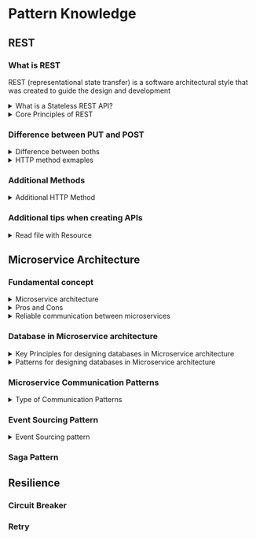 # Pattern Knowledge
## REST

### What is REST
REST (representational state transfer) is a software architectural style that was created to guide the design and development 

<details>
  <summary>What is a Stateless REST API?</summary>
  <br/>

   Stateless REST APIs do not establish or maintain client sessions. Clients are responsible for providing all necessary information in each request, such as authentication tokens, credentials, or context data. The server does not store client-specific session data.
  
</details>

<details>
  <summary>Core Principles of REST</summary>
  <br/>

  + Client/Server - Client are separated from servers by a well-defined interface.
  + Stateless - each request from the client to the server must contain all of the information necessary to establish and complete a request.
  + Cacheability - 
  + Layered System -
  + Uniform Interface - The uniform interface includes using standard HTTP verbs (GET, POST, PUT, DELETE, etc.), standard HTTP error responses, and resource identification through URI.
  + Code on Demand (optional) - 
  
</details>

### Difference between PUT and POST

<details>
  <summary>Difference between boths</summary>
  <br/>

The details differences are as follows:

|| PUT           | POST          |
| -------------------- | --------------------------------------------------------------------------- | ---------------------------------------------------------------------------------- |
| Request Body:        | The PUT body contains the full updated data for the resource.               | POST body only includes data for the new resource.                                 |
| URI Meaning:         | PUT uses the URI to directly identify the resource to update (e.g. user 1). | POST uses the URI to specify the collection where a new resource will be created.  |
| Idempotency:         | PUT is idempotent - the same request gives the same result.                 | POST can produce different results each time.                                      |
| Existing Resources:  | PUT replaces the entire resource with the request body.                     | POST partially updates the resource. (should use PATH)                             |
| New Resources:       | Both PUT and POST can create new resources.                                 | Both PUT and POST can create new resources.                                        |

_Example:_
```
// PUT example  
PUT /users/1
{
  "id": 1,
  "name": "Ichiro",
  "age": 22
}
// This sends a request to replace user 1's record.
```
PUT is limited to creating or updating operations and exclusively acts upon the resource identified by the provided URL.
```
// POST example
POST /users  
{
  "name": "Saburo",
  "age": 18
}
// This sends a request to create a new user.
```
POST is more flexible, and capable of executing various types of processing tasks.

</details>

<details>
  <summary>HTTP method exmaples</summary>
  <br/>

```
GET 	/device-management/devices       : Get all devices
POST 	/device-management/devices       : Create a new device

GET 	/device-management/devices/{id}   : Get the device information identified by "id"
PUT 	/device-management/devices/{id}   : Update the device information identified by "id"
DELETE	/device-management/devices/{id}   : Delete device by "id"
```

</details>

### Additional Methods
<details>
  <summary>Additional HTTP Method</summary>
  <br/>

| HTTP Method           | Description          |
| --------------------- | -------------------- |
| PATCH                 | Updates a part of an existing resource. Not idempotent.                 |
| HEAD.                 | Similar to GET, but only returns the header information, not the body.  |
| OPTIONS               | Used to determine the supported methods and options for a resource.     |

</details>

### Additional tips when creating APIs

<details>
  <summary>Read file with Resource</summary>
  <br/>

  The `Resource` class is a high-level abstraction provided by Spring. Using a Resource over an InputStream has the following benefits:
  + `Resource` provides additional metadata about the resource.
  + It’s possible to use a `Resource` in conjunction with other Spring abstractions.
  + It’s easier to mock.

  _Example:_
  ```
    @GetMapping("/{id}")
    public ResponseEntity<InputStreamResource> getFile(@PathVariable Long id) {
        InputStreamResource fileStream = fileService.getFileAsStream(id);

        if (fileStream != null) {
            Optional<FileEntity> fileEntityOptional = fileService.getFile(id);
            FileEntity fileEntity = fileEntityOptional.get();
            return ResponseEntity.ok()
                    .header(HttpHeaders.CONTENT_DISPOSITION, "attachment; filename=\"" + fileEntity.getFileName() + "\"")
                    .body(fileStream);
        } else {
            return new ResponseEntity<>(HttpStatus.NOT_FOUND);
        }
    }
  ```
</details>

## Microservice Architecture
### Fundamental concept
<details>
  <summary>Microservice architecture</summary>
  <br/>

  Microservice architecture is an architectural style that structures an application as a collection of small, independent services. Each service is created independently, and each one runs a unique process and usually manages its own database. 

  **Core principle:** Breaking down a large application into smaller, independent services.

</details>

<details>
  <summary>Pros and Cons</summary>
  <br/>

  _Pros:_
  + **Scalability:** Microservices allow for independent scaling of individual services based on demand.
  + **Resilience:** The isolation of services reduces the impact of failures, as a failure in one service.
  + **Flexibility:** Microservices enable the use of different technologies and frameworks for each service.
  + **Maintainability:** Smaller, focused services are generally easier to understand, develop, and maintain.
  + **Continuous delivery:** Microservices can be deployed and updated independently.
  
  _Cons:_
  + **Complexity:** Managing multiple services can be more complex.
  + **Distributed systems challenges:** Communication between services can introduce latency and complexity.
  + **Testing and debugging:** Testing and debugging distributed systems can be challenging.
  + **Data consistency:** Ensuring data consistency across multiple services can be difficult.
  
</details>

<details>
  <summary>Reliable communication between microservices</summary>
  <br/>

  Reliable communication between microservices ensures that messages are delivered accurately and timely, even in the face of failures or network issues. To archive **Reliable communication** we can use _messaging system_ like RabbitMQ, Apache Kafka. They aslo support **Idempotency**.
   
  
</details>

### Database in Microservice architecture

<details>
  <summary>Key Principles for designing databases in Microservice architecture</summary>
  <br/>

  **Database per Service:** Each microservice has its own dedicated database

</details>

<details>
  <summary>Patterns for designing databases in Microservice architecture</summary>
  <br/>


</details>

### Microservice Communication Patterns
<details>
  <summary>Type of Communication Patterns</summary>
  <br/>

  + Asyn non-blocking
    + Share data
    + Event driven
    + Request response
  + Sync blocking
    + Request response
   
  ![communication_patterns](/images/communication_patterns.png)

</details>

### Event Sourcing Pattern
<details>
  <summary>Event Sourcing pattern</summary>
  <br/>

</details>

### Saga Pattern


## Resilience
### Circuit Breaker
### Retry

